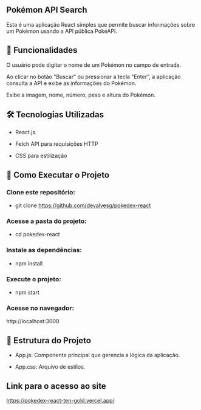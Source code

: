 ## Pokémon API Search

Esta é uma aplicação React simples que permite buscar informações sobre um Pokémon usando a API pública PokéAPI.

## 🚀 Funcionalidades

O usuário pode digitar o nome de um Pokémon no campo de entrada.

Ao clicar no botão "Buscar" ou pressionar a tecla "Enter", a aplicação consulta a API e exibe as informações do Pokémon.

Exibe a imagem, nome, número, peso e altura do Pokémon.

## 🛠 Tecnologias Utilizadas

- React.js

- Fetch API para requisições HTTP

- CSS para estilização

## 🔧 Como Executar o Projeto

### Clone este repositório:

- git clone https://github.com/devalvesg/pokedex-react

### Acesse a pasta do projeto:

- cd pokedex-react

### Instale as dependências:

- npm install

### Execute o projeto:

- npm start

### Acesse no navegador:

http://localhost:3000

## 📌 Estrutura do Projeto

- App.js: Componente principal que gerencia a lógica da aplicação.

- App.css: Arquivo de estilos.

## Link para o acesso ao site
https://pokedex-react-ten-gold.vercel.app/
